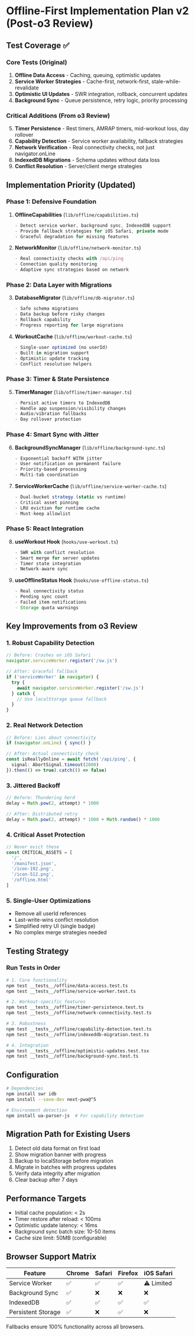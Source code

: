 # Offline-First Implementation Plan v2 (Post-o3 Review)

## Test Coverage ✅

### Core Tests (Original)
1. **Offline Data Access** - Caching, queuing, optimistic updates
2. **Service Worker Strategies** - Cache-first, network-first, stale-while-revalidate
3. **Optimistic UI Updates** - SWR integration, rollback, concurrent updates
4. **Background Sync** - Queue persistence, retry logic, priority processing

### Critical Additions (From o3 Review)
5. **Timer Persistence** - Rest timers, AMRAP timers, mid-workout loss, day rollover
6. **Capability Detection** - Service worker availability, fallback strategies
7. **Network Verification** - Real connectivity checks, not just navigator.onLine
8. **IndexedDB Migrations** - Schema updates without data loss
9. **Conflict Resolution** - Server/client merge strategies

## Implementation Priority (Updated)

### Phase 1: Defensive Foundation
1. **OfflineCapabilities** (`lib/offline/capabilities.ts`)
   ```typescript
   - Detect service worker, background sync, IndexedDB support
   - Provide fallback strategies for iOS Safari, private mode
   - Graceful degradation for missing features
   ```

2. **NetworkMonitor** (`lib/offline/network-monitor.ts`)
   ```typescript
   - Real connectivity checks with /api/ping
   - Connection quality monitoring
   - Adaptive sync strategies based on network
   ```

### Phase 2: Data Layer with Migrations
3. **DatabaseMigrator** (`lib/offline/db-migrator.ts`)
   ```typescript
   - Safe schema migrations
   - Data backup before risky changes
   - Rollback capability
   - Progress reporting for large migrations
   ```

4. **WorkoutCache** (`lib/offline/workout-cache.ts`)
   ```typescript
   - Single-user optimized (no userId)
   - Built-in migration support
   - Optimistic update tracking
   - Conflict resolution helpers
   ```

### Phase 3: Timer & State Persistence
5. **TimerManager** (`lib/offline/timer-manager.ts`)
   ```typescript
   - Persist active timers to IndexedDB
   - Handle app suspension/visibility changes
   - Audio/vibration fallbacks
   - Day rollover protection
   ```

### Phase 4: Smart Sync with Jitter
6. **BackgroundSyncManager** (`lib/offline/background-sync.ts`)
   ```typescript
   - Exponential backoff WITH jitter
   - User notification on permanent failure
   - Priority-based processing
   - Multi-tab coordination
   ```

7. **ServiceWorkerCache** (`lib/offline/service-worker-cache.ts`)
   ```typescript
   - Dual-bucket strategy (static vs runtime)
   - Critical asset pinning
   - LRU eviction for runtime cache
   - Must-keep allowlist
   ```

### Phase 5: React Integration
8. **useWorkout Hook** (`hooks/use-workout.ts`)
   ```typescript
   - SWR with conflict resolution
   - Smart merge for server updates
   - Timer state integration
   - Network-aware sync
   ```

9. **useOfflineStatus Hook** (`hooks/use-offline-status.ts`)
   ```typescript
   - Real connectivity status
   - Pending sync count
   - Failed item notifications
   - Storage quota warnings
   ```

## Key Improvements from o3 Review

### 1. Robust Capability Detection
```typescript
// Before: Crashes on iOS Safari
navigator.serviceWorker.register('/sw.js')

// After: Graceful fallback
if ('serviceWorker' in navigator) {
  try {
    await navigator.serviceWorker.register('/sw.js')
  } catch {
    // Use localStorage queue fallback
  }
}
```

### 2. Real Network Detection
```typescript
// Before: Lies about connectivity
if (navigator.onLine) { sync() }

// After: Actual connectivity check
const isReallyOnline = await fetch('/api/ping', {
  signal: AbortSignal.timeout(2000)
}).then(() => true).catch(() => false)
```

### 3. Jittered Backoff
```typescript
// Before: Thundering herd
delay = Math.pow(2, attempt) * 1000

// After: Distributed retry
delay = Math.pow(2, attempt) * 1000 + Math.random() * 1000
```

### 4. Critical Asset Protection
```typescript
// Never evict these
const CRITICAL_ASSETS = [
  '/',
  '/manifest.json',
  '/icon-192.png',
  '/icon-512.png',
  '/offline.html'
]
```

### 5. Single-User Optimizations
- Remove all userId references
- Last-write-wins conflict resolution
- Simplified retry UI (single badge)
- No complex merge strategies needed

## Testing Strategy

### Run Tests in Order
```bash
# 1. Core functionality
npm test __tests__/offline/data-access.test.ts
npm test __tests__/offline/service-worker.test.ts

# 2. Workout-specific features
npm test __tests__/offline/timer-persistence.test.ts
npm test __tests__/offline/network-connectivity.test.ts

# 3. Robustness
npm test __tests__/offline/capability-detection.test.ts
npm test __tests__/offline/indexeddb-migration.test.ts

# 4. Integration
npm test __tests__/offline/optimistic-updates.test.tsx
npm test __tests__/offline/background-sync.test.ts
```

## Configuration

```bash
# Dependencies
npm install swr idb
npm install --save-dev next-pwa@^5

# Environment detection
npm install ua-parser-js  # For capability detection
```

## Migration Path for Existing Users

1. Detect old data format on first load
2. Show migration banner with progress
3. Backup to localStorage before migration
4. Migrate in batches with progress updates
5. Verify data integrity after migration
6. Clear backup after 7 days

## Performance Targets

- Initial cache population: < 2s
- Timer restore after reload: < 100ms
- Optimistic update latency: < 16ms
- Background sync batch size: 10-50 items
- Cache size limit: 50MB (configurable)

## Browser Support Matrix

| Feature | Chrome | Safari | Firefox | iOS Safari |
|---------|--------|--------|---------|------------|
| Service Worker | ✅ | ✅ | ✅ | ⚠️ Limited |
| Background Sync | ✅ | ❌ | ❌ | ❌ |
| IndexedDB | ✅ | ✅ | ✅ | ✅ |
| Persistent Storage | ✅ | ❌ | ✅ | ❌ |

Fallbacks ensure 100% functionality across all browsers.